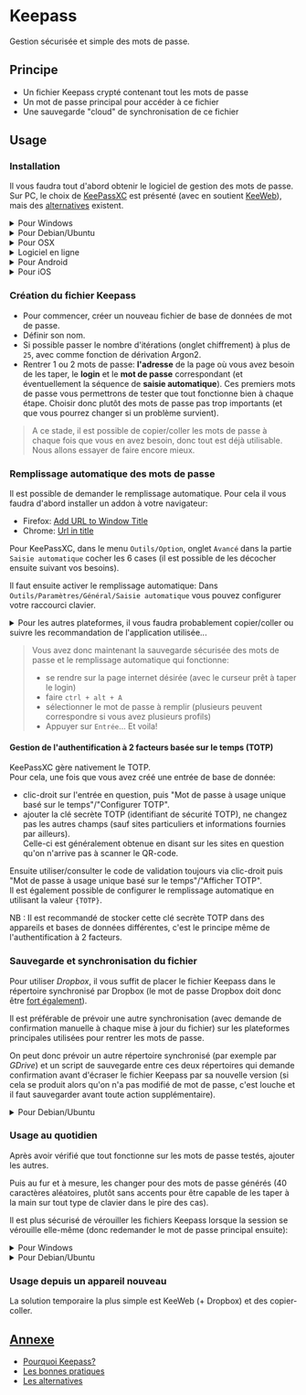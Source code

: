 # Keepass

Gestion sécurisée et simple des mots de passe.

## Principe

* Un fichier Keepass crypté contenant tout les mots de passe
* Un mot de passe principal pour accéder à ce fichier
* Une sauvegarde "cloud" de synchronisation de ce fichier

## Usage

### Installation

Il vous faudra tout d'abord obtenir le logiciel de gestion des mots de passe.
Sur PC, le choix de [KeePassXC](https://keepassxc.org) est présenté (avec en soutient [KeeWeb](https://app.keeweb.info/)), mais des [alternatives](https://github.com/i2855l7h9w/keepass_doc/blob/master/appendix.md#alternatives) existent.

<details><summary> Pour Windows </summary><p>

Télécharger et lancer l'installation de KeePassXC depuis le [site de KeePassXC](https://keepassxc.org/download/#windows).
</p></details>


<details><summary> Pour Debian/Ubuntu </summary><p>

Le paquet keepassxc est disponible dans les dépôts.

La logithèque Ubuntu le propose donc : recherchez `keepassxc`.

La commande suivante est également une possibilité:
```
sudo apt-get install keepassxc
```

</p></details>

<details><summary> Pour OSX </summary><p>

Suivez les instructions de [la page dédiée sur le site de KeePassXC](https://keepassxc.org/download/#mac)
</p></details>

<details><summary> Logiciel en ligne </summary><p>

[KeeWeb](https://app.keeweb.info/) propose une page web open-source qui permet de gérer les fichiers de mot de passe.

Sans installation requise, cette page gère tout en local sur votre ordinateur (vous pouvez sauvegarder la page sur votre appareil, il n'y a pas d'échange avec un serveur distant).

C'est aussi une bonne alternative quand on n'a pas la possibilité d'installer un logiciel spécifique.
</p></details>

<details><summary> Pour Android </summary><p>

[Keepass2Android](https://play.google.com/apps/testing/keepass2android.keepass2android) est une bonne option (fonctionne pour le TOTP également).
</p></details>

<details><summary> Pour iOS </summary><p>

Une option non-testée semble disponible gratuitement : [MiniKeePass](https://itunes.apple.com/fr/app/minikeepass-secure-password-manager/id451661808?mt=8)
Une autre possibilité OpenSource : [Strongbox](https://itunes.apple.com/us/app/strongbox-password-safe/id897283731)
</p></details>


### Création du fichier Keepass

* Pour commencer, créer un nouveau fichier de base de données de mot de passe.
* Définir son nom.
* Si possible passer le nombre d'itérations (onglet chiffrement) à plus de `25`, avec comme fonction de dérivation Argon2.
* Rentrer 1 ou 2 mots de passe: **l'adresse** de la page où vous avez besoin de les taper, le **login** et le **mot de passe** correspondant (et éventuellement la séquence de **saisie automatique**). Ces premiers mots de passe vous permettrons de tester que tout fonctionne bien à chaque étape. Choisir donc plutôt des mots de passe pas trop importants (et que vous pourrez changer si un problème survient).

> A ce stade, il est possible de copier/coller les mots de passe à chaque fois que vous en avez besoin, donc tout est déjà utilisable. Nous allons essayer de faire encore mieux.

### Remplissage automatique des mots de passe

Il est possible de demander le remplissage automatique.
Pour cela il vous faudra d'abord installer un addon à votre navigateur:
* Firefox: [Add URL to Window Title](https://addons.mozilla.org/fr/firefox/addon/add-url-to-window-title/)
* Chrome: [Url in title](https://chrome.google.com/webstore/detail/url-in-title/ignpacbgnbnkaiooknalneoeladjnfgb?utm_source=chrome-app-launcher-info-dialog)

Pour KeePassXC, dans le menu `Outils/Option`, onglet `Avancé` dans la partie `Saisie automatique` cocher les 6 cases (il est possible de les décocher ensuite suivant vos besoins).

Il faut ensuite activer le remplissage automatique:
Dans `Outils/Paramètres/Général/Saisie automatique` vous pouvez configurer votre raccourci clavier.

<details><summary>
Pour les autres plateformes, il vous faudra probablement copier/coller ou suivre les recommandation de l'application utilisée...</summary><p>

Plus d'informations à venir si nous en trouvons.
Proposez vos solutions!
</p></details>

> Vous avez donc maintenant la sauvegarde sécurisée des mots de passe et le remplissage automatique qui fonctionne:
> * se rendre sur la page internet désirée (avec le curseur prêt à taper le login)
> * faire `ctrl + alt + A`
> * sélectionner le mot de passe à remplir (plusieurs peuvent correspondre si vous avez plusieurs profils)
> * Appuyer sur `Entrée`... Et voila!

#### Gestion de l'authentification à 2 facteurs basée sur le temps (TOTP)

KeePassXC gère nativement le TOTP. \
Pour cela, une fois que vous avez créé une entrée de base de donnée:
* clic-droit sur l'entrée en question, puis "Mot de passe à usage unique basé sur le temps"/"Configurer TOTP".
* ajouter la clé secrète TOTP (identifiant de sécurité TOTP), ne changez pas les autres champs (sauf sites particuliers et informations fournies par ailleurs). \
  Celle-ci est généralement obtenue en disant sur les sites en question qu'on n'arrive pas à scanner le QR-code.

Ensuite utiliser/consulter le code de validation toujours via clic-droit puis "Mot de passe à usage unique basé sur le temps"/"Afficher TOTP". \
Il est également possible de configurer le remplissage automatique en utilisant la valeur `{TOTP}`.

NB : Il est recommandé de stocker cette clé secrète TOTP dans des appareils et bases de données différentes, c'est le principe même de l'authentification à 2 facteurs.

### Sauvegarde et synchronisation du fichier

Pour utiliser *Dropbox*, il vous suffit de placer le fichier Keepass dans le répertoire synchronisé par Dropbox (le mot de passe Dropbox doit donc être [fort également](https://github.com/i2855l7h9w/keepass_doc/blob/master/appendix.md#bonnes-pratiques)).

Il est préférable de prévoir une autre synchronisation (avec demande de confirmation manuelle à chaque mise à jour du fichier) sur les plateformes principales utilisées pour rentrer les mots de passe.

On peut donc prévoir un autre répertoire synchronisé (par exemple par *GDrive*) et un script de sauvegarde entre ces deux répertoires qui demande confirmation avant d'écraser le fichier Keepass par sa nouvelle version (si cela se produit alors qu'on n'a pas modifié de mot de passe, c'est louche et il faut sauvegarder avant toute action supplémentaire).

<details><summary> Pour Debian/Ubuntu </summary><p>

Installer [drive](https://github.com/odeke-em/drive#installation) pour linux.

Ensuite un script va vérifier régulièrement que le fichier a été mis à jour: [scriptCheckDiff.sh](https://github.com/i2855l7h9w/keepass_doc/blob/master/debian/scriptCheckDiff.sh).

Il est nécessaire de le lancer au démarrage de la session: [scriptSaveGDrive.desktop](https://github.com/i2855l7h9w/keepass_doc/blob/master/debian/gnome/scriptSaveGDrive.desktop) à copier dans `~/.config/autostart` pour le cas de *Gnome*)

Puis il lance le script de synchronisation des répertoires si besoin: [scriptSaveGDrive.sh](https://github.com/i2855l7h9w/keepass_doc/blob/master/debian/scriptSaveGDrive.sh)

> Ces scripts sont susceptibles de devoir être modifiés pour chaque usage!
</p></details>

### Usage au quotidien

Après avoir vérifié que tout fonctionne sur les mots de passe testés, ajouter les autres.

Puis au fur et à mesure, les changer pour des mots de passe générés (40 caractères aléatoires, plutôt sans accents pour être capable de les taper à la main sur tout type de clavier dans le pire des cas).

Il est plus sécurisé de vérouiller les fichiers Keepass lorsque la session se vérouille elle-même (donc redemander le mot de passe principal ensuite):
<details><summary> Pour Windows </summary><p>
Cette option est proposée dans KeepassXC (et Keepass2) directement
</p></details>

<details><summary> Pour Debian/Ubuntu </summary><p>
Cette option est proposée dans KeepassXC directement.

Pour Keepass2 : Le fichier [scriptLockSessionKeePass2.sh](https://github.com/i2855l7h9w/keepass_doc/blob/master/debian/gnome/scriptLockSessionKeePass2.sh) est lancé par [scriptLockSessionKeePass2.desktop](https://github.com/i2855l7h9w/keepass_doc/blob/master/debian/gnome/scriptLockSessionKeePass2.desktop) sur *Gnome*.

> Ces scripts sont susceptibles de devoir être modifiés pour chaque usage!
</p></details>

### Usage depuis un appareil nouveau

La solution temporaire la plus simple est KeeWeb (+ Dropbox) et des copier-coller.

## [Annexe](https://github.com/i2855l7h9w/keepass_doc/blob/master/appendix.md)

* [Pourquoi Keepass?](https://github.com/i2855l7h9w/keepass_doc/blob/master/appendix.md#utilisation-et-configuration-de-keepass2) 
* [Les bonnes pratiques](https://github.com/i2855l7h9w/keepass_doc/blob/master/appendix.md#bonnes-pratiques)
* [Les alternatives](https://github.com/i2855l7h9w/keepass_doc/blob/master/appendix.md#alternatives)
